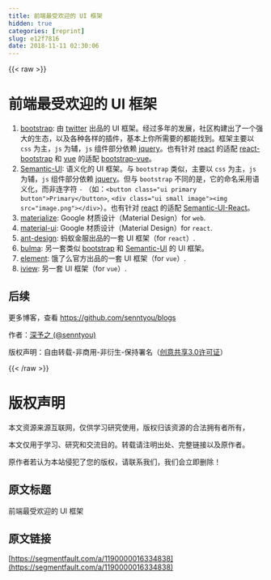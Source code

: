 ```yaml
---
title: 前端最受欢迎的 UI 框架
hidden: true
categories: [reprint]
slug: e12f7816
date: 2018-11-11 02:30:06
---
```


{{< raw >}}
<h1 id="articleHeader0">&#x524D;&#x7AEF;&#x6700;&#x53D7;&#x6B22;&#x8FCE;&#x7684; UI &#x6846;&#x67B6;</h1><ol><li><a href="https://github.com/twbs/bootstrap" rel="nofollow noreferrer" target="_blank">bootstrap</a>: &#x7531; <a href="https://twitter.com/" rel="nofollow noreferrer" target="_blank">twitter</a> &#x51FA;&#x54C1;&#x7684; UI &#x6846;&#x67B6;&#x3002;&#x7ECF;&#x8FC7;&#x591A;&#x5E74;&#x7684;&#x53D1;&#x5C55;&#xFF0C;&#x793E;&#x533A;&#x6784;&#x5EFA;&#x51FA;&#x4E86;&#x4E00;&#x4E2A;&#x5F3A;&#x5927;&#x7684;&#x751F;&#x6001;&#xFF0C;&#x4EE5;&#x53CA;&#x5404;&#x79CD;&#x5404;&#x6837;&#x7684;&#x63D2;&#x4EF6;&#xFF0C;&#x57FA;&#x672C;&#x4E0A;&#x4F60;&#x6240;&#x9700;&#x8981;&#x7684;&#x90FD;&#x80FD;&#x627E;&#x5230;&#x3002;&#x6846;&#x67B6;&#x4E3B;&#x8981;&#x4EE5; <code>css</code> &#x4E3A;&#x4E3B;&#xFF0C;<code>js</code> &#x4E3A;&#x8F85;&#xFF0C;<code>js</code> &#x7EC4;&#x4EF6;&#x90E8;&#x5206;&#x4F9D;&#x8D56; <a href="https://github.com/jquery/jquery" rel="nofollow noreferrer" target="_blank">jquery</a>&#x3002;&#x4E5F;&#x6709;&#x9488;&#x5BF9; <a href="https://github.com/facebook/react" rel="nofollow noreferrer" target="_blank">react</a> &#x7684;&#x9002;&#x914D; <a href="https://github.com/react-bootstrap/react-bootstrap" rel="nofollow noreferrer" target="_blank">react-bootstrap</a> &#x548C; <a href="https://github.com/vuejs/vue" rel="nofollow noreferrer" target="_blank">vue</a> &#x7684;&#x9002;&#x914D; <a href="https://github.com/bootstrap-vue/bootstrap-vue" rel="nofollow noreferrer" target="_blank">bootstrap-vue</a>&#x3002;</li><li><a href="https://github.com/Semantic-Org/Semantic-UI" rel="nofollow noreferrer" target="_blank">Semantic-UI</a>: &#x8BED;&#x4E49;&#x5316;&#x7684; UI &#x6846;&#x67B6;&#x3002;&#x4E0E; <code>bootstrap</code> &#x7C7B;&#x4F3C;&#xFF0C;&#x4E3B;&#x8981;&#x4EE5; <code>css</code> &#x4E3A;&#x4E3B;&#xFF0C;<code>js</code> &#x4E3A;&#x8F85;&#xFF0C;<code>js</code> &#x7EC4;&#x4EF6;&#x90E8;&#x5206;&#x4F9D;&#x8D56; <a href="https://github.com/jquery/jquery" rel="nofollow noreferrer" target="_blank">jquery</a>&#x3002;&#x4F46;&#x4E0E; <code>bootstrap</code> &#x4E0D;&#x540C;&#x7684;&#x662F;&#xFF0C;&#x5B83;&#x7684;&#x547D;&#x540D;&#x91C7;&#x7528;&#x8BED;&#x4E49;&#x5316;&#xFF0C;&#x800C;&#x975E;&#x8FDE;&#x5B57;&#x7B26; <code>-</code> &#xFF08;&#x5982;&#xFF1A;<code>&lt;button class=&quot;ui primary button&quot;&gt;Primary&lt;/button&gt;</code>, <code>&lt;div class=&quot;ui small image&quot;&gt;&lt;img src=&quot;image.png&quot;&gt;&lt;/div&gt;</code>&#xFF09;&#x3002;&#x4E5F;&#x6709;&#x9488;&#x5BF9; <a href="https://github.com/facebook/react" rel="nofollow noreferrer" target="_blank">react</a> &#x7684;&#x9002;&#x914D; <a href="https://github.com/Semantic-Org/Semantic-UI-React" rel="nofollow noreferrer" target="_blank">Semantic-UI-React</a>&#x3002;</li><li><a href="https://github.com/Dogfalo/materialize" rel="nofollow noreferrer" target="_blank">materialize</a>: Google &#x6750;&#x8D28;&#x8BBE;&#x8BA1;&#xFF08;Material Design&#xFF09;for <code>web</code>.</li><li><a href="https://github.com/mui-org/material-ui" rel="nofollow noreferrer" target="_blank">material-ui</a>: Google &#x6750;&#x8D28;&#x8BBE;&#x8BA1;&#xFF08;Material Design&#xFF09;for <code>react</code>.</li><li><a href="https://github.com/ant-design/ant-design" rel="nofollow noreferrer" target="_blank">ant-design</a>: &#x8682;&#x8681;&#x91D1;&#x670D;&#x51FA;&#x54C1;&#x7684;&#x4E00;&#x5957; UI &#x6846;&#x67B6;&#xFF08;for <code>react</code>&#xFF09;.</li><li><a href="https://github.com/jgthms/bulma" rel="nofollow noreferrer" target="_blank">bulma</a>: &#x53E6;&#x4E00;&#x5957;&#x7C7B;&#x4F3C; <a href="https://github.com/twbs/bootstrap" rel="nofollow noreferrer" target="_blank">bootstrap</a> &#x548C; <a href="https://github.com/Semantic-Org/Semantic-UI" rel="nofollow noreferrer" target="_blank">Semantic-UI</a> &#x7684; UI &#x6846;&#x67B6;&#x3002;</li><li><a href="https://github.com/ElemeFE/element" rel="nofollow noreferrer" target="_blank">element</a>: &#x997F;&#x4E86;&#x4E48;&#x5B98;&#x65B9;&#x51FA;&#x54C1;&#x7684;&#x4E00;&#x5957; UI &#x6846;&#x67B6;&#xFF08;for <code>vue</code>&#xFF09;.</li><li><a href="https://github.com/iview/iview" rel="nofollow noreferrer" target="_blank">iview</a>: &#x53E6;&#x4E00;&#x5957; UI &#x6846;&#x67B6;&#xFF08;for <code>vue</code>&#xFF09;.</li></ol><h2 id="articleHeader1">&#x540E;&#x7EED;</h2><p>&#x66F4;&#x591A;&#x535A;&#x5BA2;&#xFF0C;&#x67E5;&#x770B; <a href="https://github.com/senntyou/blogs" rel="nofollow noreferrer" target="_blank">https://github.com/senntyou/blogs</a></p><p>&#x4F5C;&#x8005;&#xFF1A;<a href="https://github.com/senntyou" rel="nofollow noreferrer" target="_blank">&#x6DF1;&#x4E88;&#x4E4B; (@senntyou)</a></p><p>&#x7248;&#x6743;&#x58F0;&#x660E;&#xFF1A;&#x81EA;&#x7531;&#x8F6C;&#x8F7D;-&#x975E;&#x5546;&#x7528;-&#x975E;&#x884D;&#x751F;-&#x4FDD;&#x6301;&#x7F72;&#x540D;&#xFF08;<a href="https://creativecommons.org/licenses/by-nc-nd/3.0/deed.zh" rel="nofollow noreferrer" target="_blank">&#x521B;&#x610F;&#x5171;&#x4EAB;3.0&#x8BB8;&#x53EF;&#x8BC1;</a>&#xFF09;</p>
{{< /raw >}}

# 版权声明
本文资源来源互联网，仅供学习研究使用，版权归该资源的合法拥有者所有，

本文仅用于学习、研究和交流目的。转载请注明出处、完整链接以及原作者。 

原作者若认为本站侵犯了您的版权，请联系我们，我们会立即删除！

## 原文标题
前端最受欢迎的 UI 框架

## 原文链接
[https://segmentfault.com/a/1190000016334838](https://segmentfault.com/a/1190000016334838)


